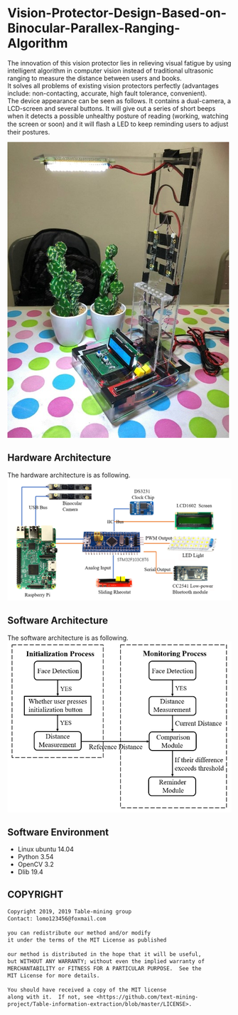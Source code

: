 # Vision-Protector-Design-Based-on-Binocular-Parallex-Ranging-Algorithm

The innovation of this vision protector lies in relieving visual fatigue by using intelligent algorithm in computer vision instead of traditional ultrasonic ranging to measure the distance between users and books.  
It solves all problems of existing vision protectors perfectly (advantages include: non-contacting, accurate, high fault tolerance, convenient).  
The device appearance can be seen as follows. It contains a dual-camera, a LCD-screen and several buttons. It will give out a series of short beeps when it detects a possible unhealthy posture of reading (working, watching the screen or soon) and it will ﬂash a LED to keep reminding users to adjust their postures.  

<img src='Images/Device Appearance.jpg'>
 
Hardware Architecture
----

The hardware architecture is as following.
<img src='Images/Hardware Architecture.png'>

Software Architecture
----

The software architecture is as following.
<img src='Images/Software Architecure.png'>
 
 
Software Environment
----

- Linux ubuntu 14.04 
- Python 3.54 
- OpenCV 3.2 
- Dlib 19.4

COPYRIGHT
-----------------------------------------------------------

    Copyright 2019, 2019 Table-mining group
    Contact: lomo123456@foxmail.com

    you can redistribute our method and/or modify
    it under the terms of the MIT License as published 

    our method is distributed in the hope that it will be useful,
    but WITHOUT ANY WARRANTY; without even the implied warranty of
    MERCHANTABILITY or FITNESS FOR A PARTICULAR PURPOSE.  See the
    MIT License for more details.

    You should have received a copy of the MIT license
    along with it.  If not, see <https://github.com/text-mining-project/Table-information-extraction/blob/master/LICENSE>.



